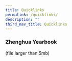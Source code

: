 ```yaml
---
title: Quicklinks
permalink: /quicklinks/
description: ""
third_nav_title: Quicklinks
---
```

### Zhenghua Yearbook
(file larger than 5mb)

